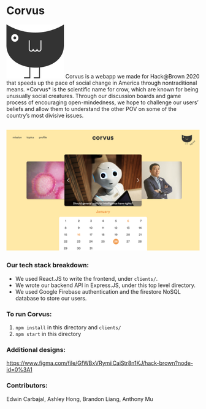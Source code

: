 # Corvus
<img src="client/public/corvus.png" />
Corvus is a webapp we made for Hack@Brown 2020 that speeds up the pace of social change in America through nontraditional means. *Corvus* is the scientific name for crow, which are known for being unusually social creatures. Through our discussion boards and game process of encouraging open-mindedness, we hope to challenge our users’ beliefs and allow them to understand the other POV on some of the country’s most divisive issues.

## <img src="media/2 - topics.png" />

### Our tech stack breakdown:
* We used React.JS to write the frontend, under `clients/`.
* We wrote our backend API in Express.JS, under this top level directory.
* We used Google Firebase authentication and the firestore NoSQL database to store our users.

### To run Corvus:
1. `npm install` in this directory and `clients/`
2. `npm start` in this directory

### Additional designs: 
https://www.figma.com/file/GfWBxVRymiiCaiStr8n1KJ/hack-brown?node-id=0%3A1

### Contributors: 
Edwin Carbajal, Ashley Hong, Brandon Liang, Anthony Mu
